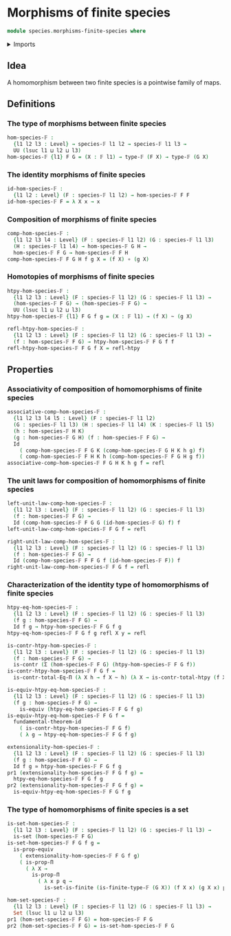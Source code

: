 # Morphisms of finite species

```agda
module species.morphisms-finite-species where
```

<details><summary>Imports</summary>

```agda
open import foundation.contractible-types
open import foundation.dependent-pair-types
open import foundation.equality-dependent-function-types
open import foundation.equivalences
open import foundation.function-types
open import foundation.fundamental-theorem-of-identity-types
open import foundation.homotopies
open import foundation.homotopy-induction
open import foundation.identity-types
open import foundation.propositions
open import foundation.sets
open import foundation.universe-levels

open import species.species-of-finite-types

open import univalent-combinatorics.finite-types
```

</details>

## Idea

A homomorphism between two finite species is a pointwise family of maps.

## Definitions

### The type of morphisms between finite species

```agda
hom-species-𝔽 :
  {l1 l2 l3 : Level} → species-𝔽 l1 l2 → species-𝔽 l1 l3 →
  UU (lsuc l1 ⊔ l2 ⊔ l3)
hom-species-𝔽 {l1} F G = (X : 𝔽 l1) → type-𝔽 (F X) → type-𝔽 (G X)
```

### The identity morphisms of finite species

```agda
id-hom-species-𝔽 :
  {l1 l2 : Level} (F : species-𝔽 l1 l2) → hom-species-𝔽 F F
id-hom-species-𝔽 F = λ X x → x
```

### Composition of morphisms of finite species

```agda
comp-hom-species-𝔽 :
  {l1 l2 l3 l4 : Level} (F : species-𝔽 l1 l2) (G : species-𝔽 l1 l3)
  (H : species-𝔽 l1 l4) → hom-species-𝔽 G H →
  hom-species-𝔽 F G → hom-species-𝔽 F H
comp-hom-species-𝔽 F G H f g X = (f X) ∘ (g X)
```

### Homotopies of morphisms of finite species

```agda
htpy-hom-species-𝔽 :
  {l1 l2 l3 : Level} (F : species-𝔽 l1 l2) (G : species-𝔽 l1 l3) →
  (hom-species-𝔽 F G) → (hom-species-𝔽 F G) →
  UU (lsuc l1 ⊔ l2 ⊔ l3)
htpy-hom-species-𝔽 {l1} F G f g = (X : 𝔽 l1) → (f X) ~ (g X)

refl-htpy-hom-species-𝔽 :
  {l1 l2 l3 : Level} (F : species-𝔽 l1 l2) (G : species-𝔽 l1 l3) →
  (f : hom-species-𝔽 F G) → htpy-hom-species-𝔽 F G f f
refl-htpy-hom-species-𝔽 F G f X = refl-htpy
```

## Properties

### Associativity of composition of homomorphisms of finite species

```agda
associative-comp-hom-species-𝔽 :
  {l1 l2 l3 l4 l5 : Level} (F : species-𝔽 l1 l2)
  (G : species-𝔽 l1 l3) (H : species-𝔽 l1 l4) (K : species-𝔽 l1 l5)
  (h : hom-species-𝔽 H K)
  (g : hom-species-𝔽 G H) (f : hom-species-𝔽 F G) →
  Id
    ( comp-hom-species-𝔽 F G K (comp-hom-species-𝔽 G H K h g) f)
    ( comp-hom-species-𝔽 F H K h (comp-hom-species-𝔽 F G H g f))
associative-comp-hom-species-𝔽 F G H K h g f = refl
```

### The unit laws for composition of homomorphisms of finite species

```agda
left-unit-law-comp-hom-species-𝔽 :
  {l1 l2 l3 : Level} (F : species-𝔽 l1 l2) (G : species-𝔽 l1 l3)
  (f : hom-species-𝔽 F G) →
  Id (comp-hom-species-𝔽 F G G (id-hom-species-𝔽 G) f) f
left-unit-law-comp-hom-species-𝔽 F G f = refl

right-unit-law-comp-hom-species-𝔽 :
  {l1 l2 l3 : Level} (F : species-𝔽 l1 l2) (G : species-𝔽 l1 l3)
  (f : hom-species-𝔽 F G) →
  Id (comp-hom-species-𝔽 F F G f (id-hom-species-𝔽 F)) f
right-unit-law-comp-hom-species-𝔽 F G f = refl
```

### Characterization of the identity type of homomorphisms of finite species

```agda
htpy-eq-hom-species-𝔽 :
  {l1 l2 l3 : Level} (F : species-𝔽 l1 l2) (G : species-𝔽 l1 l3)
  (f g : hom-species-𝔽 F G) →
  Id f g → htpy-hom-species-𝔽 F G f g
htpy-eq-hom-species-𝔽 F G f g refl X y = refl

is-contr-htpy-hom-species-𝔽 :
  {l1 l2 l3 : Level} (F : species-𝔽 l1 l2) (G : species-𝔽 l1 l3)
  (f : hom-species-𝔽 F G) →
  is-contr (Σ (hom-species-𝔽 F G) (htpy-hom-species-𝔽 F G f))
is-contr-htpy-hom-species-𝔽 F G f =
  is-contr-total-Eq-Π (λ X h → f X ~ h) (λ X → is-contr-total-htpy (f X))

is-equiv-htpy-eq-hom-species-𝔽 :
  {l1 l2 l3 : Level} (F : species-𝔽 l1 l2) (G : species-𝔽 l1 l3)
  (f g : hom-species-𝔽 F G) →
    is-equiv (htpy-eq-hom-species-𝔽 F G f g)
is-equiv-htpy-eq-hom-species-𝔽 F G f =
  fundamental-theorem-id
    ( is-contr-htpy-hom-species-𝔽 F G f)
    ( λ g → htpy-eq-hom-species-𝔽 F G f g)

extensionality-hom-species-𝔽 :
  {l1 l2 l3 : Level} (F : species-𝔽 l1 l2) (G : species-𝔽 l1 l3)
  (f g : hom-species-𝔽 F G) →
  Id f g ≃ htpy-hom-species-𝔽 F G f g
pr1 (extensionality-hom-species-𝔽 F G f g) =
  htpy-eq-hom-species-𝔽 F G f g
pr2 (extensionality-hom-species-𝔽 F G f g) =
  is-equiv-htpy-eq-hom-species-𝔽 F G f g
```

### The type of homomorphisms of finite species is a set

```agda
is-set-hom-species-𝔽 :
  {l1 l2 l3 : Level} (F : species-𝔽 l1 l2) (G : species-𝔽 l1 l3) →
  is-set (hom-species-𝔽 F G)
is-set-hom-species-𝔽 F G f g =
  is-prop-equiv
    ( extensionality-hom-species-𝔽 F G f g)
    ( is-prop-Π
      ( λ X →
        is-prop-Π
          ( λ x p q →
            is-set-is-finite (is-finite-type-𝔽 (G X)) (f X x) (g X x) p q)))

hom-set-species-𝔽 :
  {l1 l2 l3 : Level} (F : species-𝔽 l1 l2) (G : species-𝔽 l1 l3) →
  Set (lsuc l1 ⊔ l2 ⊔ l3)
pr1 (hom-set-species-𝔽 F G) = hom-species-𝔽 F G
pr2 (hom-set-species-𝔽 F G) = is-set-hom-species-𝔽 F G
```

